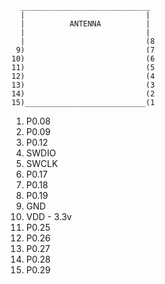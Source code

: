 ```
  _____________________________
  |                           |
  |          ANTENNA          |
  |                           |
  |                           (8
 9)                           (7
10)                           (6
11)                           (5
12)                           (4
13)                           (3
14)                           (2
15)___________________________(1
```

  1. P0.08
  2. P0.09
  3. P0.12
  4. SWDIO
  5. SWCLK
  6. P0.17
  7. P0.18
  8. P0.19
  9. GND
  10. VDD  -  3.3v
  11. P0.25
  12. P0.26
  13. P0.27
  14. P0.28
  15. P0.29
